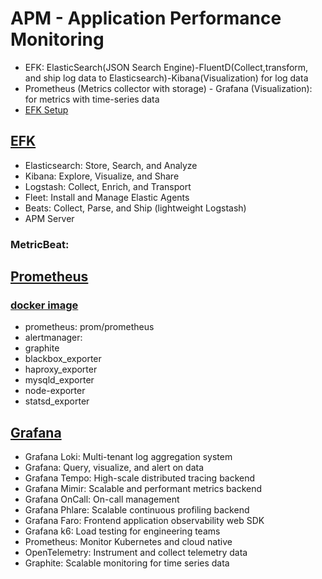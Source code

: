 # APM - Application Performance Monitoring
- EFK: ElasticSearch(JSON Search Engine)-FluentD(Collect,transform, and ship log data to Elasticsearch)-Kibana(Visualization) for log data
- Prometheus (Metrics collector with storage) - Grafana (Visualization): for metrics with time-series data
- [EFK Setup](https://www.digitalocean.com/community/tutorials/how-to-set-up-an-elasticsearch-fluentd-and-kibana-efk-logging-stack-on-kubernetes)

## [EFK](https://www.elastic.co/guide/index.html#viewall)
- Elasticsearch: Store, Search, and Analyze
- Kibana: Explore, Visualize, and Share
- Logstash: Collect, Enrich, and Transport
- Fleet: Install and Manage Elastic Agents
- Beats: Collect, Parse, and Ship (lightweight Logstash)
- APM Server

### MetricBeat:


## [Prometheus](https://prometheus.io/)

### [docker image](https://hub.docker.com/u/prom)
- prometheus: prom/prometheus
- alertmanager:
- graphite
- blackbox_exporter
- haproxy_exporter
- mysqld_exporter
- node-exporter
- statsd_exporter


## [Grafana](https://grafana.com/oss/)
- Grafana Loki: Multi-tenant log aggregation system
- Grafana: Query, visualize, and alert on data
- Grafana Tempo: High-scale distributed tracing backend
- Grafana Mimir: Scalable and performant metrics backend
- Grafana OnCall: On-call management
- Grafana Phlare: Scalable continuous profiling backend
- Grafana Faro: Frontend application observability web SDK
- Grafana k6: Load testing for engineering teams
- Prometheus:  Monitor Kubernetes and cloud native
- OpenTelemetry: Instrument and collect telemetry data
- Graphite: Scalable monitoring for time series data
